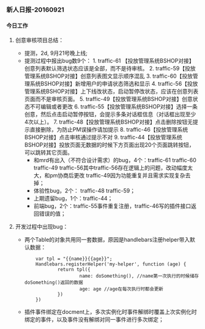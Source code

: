 ### 新人日报-20160921

#### 今日工作

1. 创意审核项目总结：
    * 提测，2d, 9月21号晚上线;
    * 提测过程中报出bug数9个：
            1. traffic-61 【投放管理系统BSHOP对接】创意列表默认筛选状态应该是全部，而不是待审核。
            2. traffic-59【投放管理系统BSHOP对接】创意列表图文显示顺序混乱
            3. traffic-60【投放管理系统BSHOP对接】新增用户的申请状态筛选和显示
            4. traffic-56【投放管理系统BSHOP对接】上下线改状态，启动暂停改状态，应该在创意列表页面而不是审核页面。
            5. traffic-49【投放管理系统BSHOP对接】创意状态不可编辑或者更改
            6. traffic-55【投放管理系统BSHOP对接】选择一条创意，然后点击启动暂停按钮，会提示多条对话框信息（对话框出现至少4次以上）。
            7. traffic-48【投放管理系统BSHOP对接】点击删除按钮无提示直接删除，为防止PM误操作请加提示
            8. traffic-46【投放管理系统BSHOP对接】点击审核通过提示不对
            9. traffic-44【投放管理系统BSHOP对接】投放页面无数据的时候下方页面出现20个页面跳转按钮，可以跳转其它页面。
        * 和mrd有出入（不符合设计需求）的bug，4个：traffic-61 traffic-60 traffic-49 traffic-56其中traffic-56存在逻辑上的问题，改动幅度太大，和pm协商后更改 traffic-49因为功能重复并且需求实现复杂去掉；
        * 体验性bug，2个： traffic-48 traffic-59；
        * 上期遗留bug，1个：traffic-44；
        * 前端bug，2个：traffic-55事件重复注册，traffic-46写的插件接口返回错误的值；

2. 开发过程中出现bug：
    * 两个Table的对象共用同一套数据，原因是handlebars注册helper带入默认数据：

        ```
            var tpl = "{{name}}{{age}}";
            Handlebars.registerHelper('my-helper', function (age) {
                    return tpl({
                            name: doSomething(), //name第一次执行的时候储存doSomething()返回的数据
                            age: age //age在每次执行时都会更新
                    })
            })
        ```
    * 插件事件绑定在docment上，多次实例化时事件解绑时覆盖上次实例化时绑定的事件，以及事件没有解绑对同一事件进行多次绑定；
